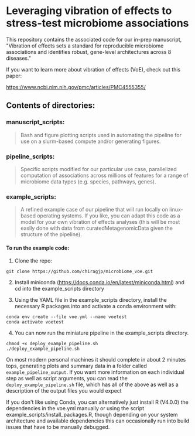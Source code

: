 # Leveraging vibration of effects to stress-test microbiome associations

This repository contains the associated code for our in-prep manuscript, "Vibration of effects sets a standard for reproducible microbiome associations and identifies robust, gene-level architectures across 8 diseases." 

If you want to learn more about vibration of effects (VoE), check out this paper: 

https://www.ncbi.nlm.nih.gov/pmc/articles/PMC4555355/

## Contents of directories:

### manuscript_scripts:

> Bash and figure plotting scripts used in automating the pipeline for use on a slurm-based compute and/or generating figures.

### pipeline_scripts: 

> Specific scripts modified for our particular use case, parallelized computation of associations across millions of features for a range of microbiome data types (e.g. species, pathways, genes).

### example_scripts:

> A refined example case of our pipeline that will run locally on linux-based operating systems. If you like, you can adapt this code as a model for your own vibration of effects analyses (this will be most easily done with data from curatedMetagenomicData given the structure of the pipeline).

#### To run the example code:

1) Clone the repo:

`git clone https://github.com/chiragjp/microbiome_voe.git`

2) Install miniconda (https://docs.conda.io/en/latest/miniconda.html) and cd into the example_scripts directory

3) Using the YAML file in the example_scripts directory, install the necessary R packages into and activate a conda environment with:

```
conda env create --file voe.yml --name voetest 
conda activate voetest
```

4) You can now run the miniature pipeline in the example_scripts directory. 
```
chmod +x deploy_example_pipeline.sh
./deploy_example_pipeline.sh
```

On most modern personal machines it should complete in about 2 minutes tops, generating plots and summary data in a folder called `example_pipeline_output`. If you want more information on each individual step as well as script arguments, you can read the `deploy_example_pipeline.sh` file, which has all of the above as well as a description of the output files you would expect 

If you don't like using Conda, you can alternatively just install R (V4.0.0) the dependencies in the voe.yml manually or using the script example_scripts/install_packages.R, though depending on your system architecture and available dependencies this can occasionally run into build issues that have to be manually debugged.
